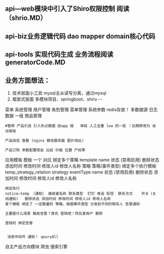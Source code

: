 api—web模块中引入了Shiro权限控制 阅读（shrio.MD）
-- 
api-biz业务逻辑代码   dao  mapper domain核心代码
-- 
api-tools 实现代码生成 业务流程阅读 generatorCode.MD 
-- 
业务方面想法：
--
1. 技术层面小工具 mysql主从读写分离，通过mysql
2. 框架式层面 多模块项目、springboot、shiro
--


 
菜单
系统管理
    用户管理
    角色管理
    菜单管理
    系统参数  redis存放！  多数据源
日志数据 一级
商品管理

    #暂停 产品引进 引入热点数据 给app 端   审核 人工去重 low 的一批 ！后期修改为 自动审核
    
    产品阅览 查看 (nginx 静态服务器 图片地址)
    
    产品订购 参数配置爬虫 比如 价格 位置 产权等
应用模板
    模板  一个 对应 绑定多个策略 
    template name 状态 (禁用启用) 删除状态 添加时间 修改时间 修改人id 修改人名称
    策略  策略(事件类型)   绑定多个执行模板
    temp_strategy_relation
     strategy  eventType  name 状态 (禁用启用) 删除状态 添加时间 修改时间 修改人id 修改人名称
     
    绑定执行
    notice—temp （通知） 接收者名称 联系类型  钉钉 电话 短信  联系方式    开关（关闭通知)   删除状态 添加时间 修改时间 修改人id 修改人名称
    某个模板 绑定了 一定数量的 策略，根据事件类型 分发到不同的联系人 告警通知
    
    主要是什么场景 触发告警？首先 登陆吧！然后某用户 删除
    
    登陆时 绑定告警
     
     
     消息中间件 通知！ qeuryAll


自主产品方向模块
    爬虫  搜索引擎 

    


    
    
    
    
    
    

